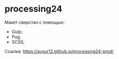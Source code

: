 # processing24
Макет сверстан с помощью: 
- Gulp;
- Pug;
- SCSS;

Cсылка: https://aysur12.github.io/processing24-prod/
